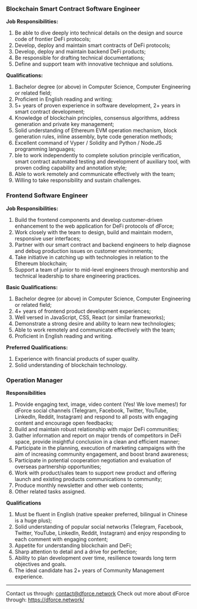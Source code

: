 ### Blockchain Smart Contract Software Engineer

**Job Responsibilities:**
1. Be able to dive deeply into technical details on the design and source code of frontier DeFi protocols;
2. Develop, deploy and maintain smart contracts of DeFi protocols;
3. Develop, deploy and maintain backend DeFi products; 
4. Be responsible for drafting technical documentations;
5. Define and support team with innovative technique and solutions. 

**Qualifications:**
1. Bachelor degree (or above) in Computer Science, Computer Engineering or related field;
2. Proficient in English reading and writing; 
3. 5+ years of proven experience in software development, 2+ years in smart contract development;
4. Knowledge of blockchain principles, consensus algorithms, address generation and private key management;
5. Solid understanding of Ethereum EVM operation mechanism, block generation rules, inline assembly, byte code generation methods; 
6. Excellent command of Vyper / Solidity and Python / Node.JS programming languages;
7. ble to work independently to complete solution principle verification, smart contract automated testing and development of auxiliary tool, with proven coding capability and annotation style; 
8. Able to work remotely and communicate effectively with the team;
9. Willing to take responsibility and sustain challenges.

### Frontend Software Engineer

**Job Responsibilities:**
1. Build the frontend components and develop customer-driven enhancement to the web application for DeFi protocols of dForce;
2. Work closely with the team to design, build and maintain modern, responsive user interfaces;
3. Partner with our smart contract and backend engineers to help diagnose and debug production issues on customer environments; 
4. Take initiative in catching up with technologies in relation to the Ethereum blockchain;
5. Support a team of junior to mid-level engineers through mentorship and technical leadership to share engineering practices.

**Basic Qualifications:**
1. Bachelor degree (or above) in Computer Science, Computer Engineering or related field;
2. 4+ years of frontend product development experiences;
3. Well versed in JavaScript, CSS, React (or similar frameworks);
4. Demonstrate a strong desire and ability to learn new technologies; 
5. Able to work remotely and communicate effectively with the team;
6. Proficient in English reading and writing.

**Preferred Qualifications:**
1. Experience with financial products of super quality. 
2. Solid understanding of blockchain technology.


### Operation Manager

**Responsibilities**
1. Provide engaging text, image, video content (Yes! We love memes!) for dForce social channels (Telegram, Facebook, Twitter, YouTube, LinkedIn, Reddit, Instagram) and respond to all posts with engaging content and encourage open feedbacks; 
2. Build and maintain robust relationship with major DeFi communities;
3. Gather information and report on major trends of competitors in DeFi space, provide insightful conclusion in a clean and efficient manner;
4. Participate in the planning, execution of marketing campaigns with the aim of increasing community engagement, and boost brand awareness; 
5. Participate in potential cooperation negotiation and evaluation of overseas partnership opportunities;
6. Work with product/sales team to support new product and offering launch and existing products communications to community; 
7. Produce monthly newsletter and other web contents; 
8. Other related tasks assigned.
   
**Qualifications**
1. Must be fluent in English (native speaker preferred, bilingual in Chinese is a huge plus);
2. Solid understanding of popular social networks (Telegram, Facebook, Twitter, YouTube, LinkedIn, Reddit, Instagram) and enjoy responding to each comment with engaging content; 
3. Appetite for understanding blockchain and DeFi;
4. Sharp attention to detail and a drive for perfection; 
5. Ability to plan development over time, resilience towards long term objectives and goals.
6. The ideal candidate has 2+ years of Community Management experience.
___
Contact us through: contact@dforce.network 
Check out more about dForce through: https://dforce.network/
